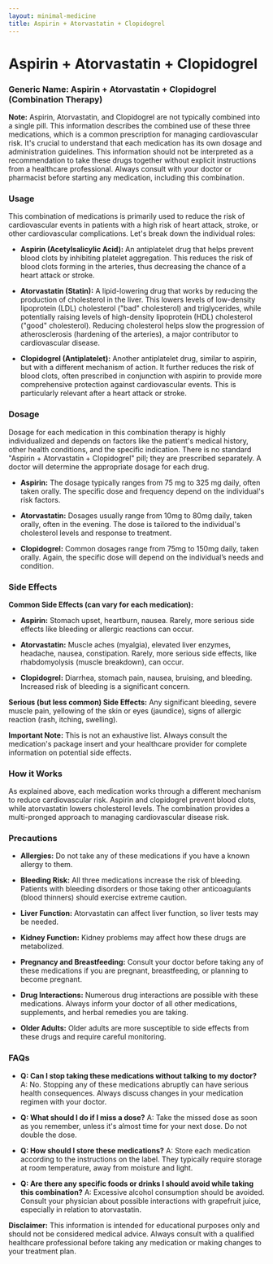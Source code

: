 ```yaml
---
layout: minimal-medicine
title: Aspirin + Atorvastatin + Clopidogrel
---
```


# Aspirin + Atorvastatin + Clopidogrel
### Generic Name: Aspirin + Atorvastatin + Clopidogrel (Combination Therapy)


**Note:**  Aspirin, Atorvastatin, and Clopidogrel are not typically combined into a single pill.  This information describes the combined use of these three medications, which is a common prescription for managing cardiovascular risk.  It's crucial to understand that each medication has its own dosage and administration guidelines.  This information should not be interpreted as a recommendation to take these drugs together without explicit instructions from a healthcare professional.  Always consult with your doctor or pharmacist before starting any medication, including this combination.


### Usage

This combination of medications is primarily used to reduce the risk of cardiovascular events in patients with a high risk of heart attack, stroke, or other cardiovascular complications.  Let's break down the individual roles:

* **Aspirin (Acetylsalicylic Acid):** An antiplatelet drug that helps prevent blood clots by inhibiting platelet aggregation.  This reduces the risk of blood clots forming in the arteries, thus decreasing the chance of a heart attack or stroke.

* **Atorvastatin (Statin):** A lipid-lowering drug that works by reducing the production of cholesterol in the liver. This lowers levels of low-density lipoprotein (LDL) cholesterol ("bad" cholesterol) and triglycerides, while potentially raising levels of high-density lipoprotein (HDL) cholesterol ("good" cholesterol). Reducing cholesterol helps slow the progression of atherosclerosis (hardening of the arteries), a major contributor to cardiovascular disease.

* **Clopidogrel (Antiplatelet):**  Another antiplatelet drug, similar to aspirin, but with a different mechanism of action. It further reduces the risk of blood clots, often prescribed in conjunction with aspirin to provide more comprehensive protection against cardiovascular events.  This is particularly relevant after a heart attack or stroke.


### Dosage

Dosage for each medication in this combination therapy is highly individualized and depends on factors like the patient's medical history, other health conditions, and the specific indication. There is no standard "Aspirin + Atorvastatin + Clopidogrel" pill; they are prescribed separately.  A doctor will determine the appropriate dosage for each drug.

* **Aspirin:**  The dosage typically ranges from 75 mg to 325 mg daily, often taken orally.  The specific dose and frequency depend on the individual's risk factors.

* **Atorvastatin:** Dosages usually range from 10mg to 80mg daily, taken orally, often in the evening.  The dose is tailored to the individual's cholesterol levels and response to treatment.

* **Clopidogrel:**  Common dosages range from 75mg to 150mg daily, taken orally.   Again, the specific dose will depend on the individual’s needs and condition.


### Side Effects

**Common Side Effects (can vary for each medication):**

* **Aspirin:**  Stomach upset, heartburn, nausea.  Rarely, more serious side effects like bleeding or allergic reactions can occur.

* **Atorvastatin:** Muscle aches (myalgia), elevated liver enzymes, headache, nausea, constipation.  Rarely, more serious side effects, like rhabdomyolysis (muscle breakdown), can occur.

* **Clopidogrel:**  Diarrhea, stomach pain, nausea, bruising, and bleeding.  Increased risk of bleeding is a significant concern.

**Serious (but less common) Side Effects:**  Any significant bleeding, severe muscle pain, yellowing of the skin or eyes (jaundice), signs of allergic reaction (rash, itching, swelling).


**Important Note:**  This is not an exhaustive list. Always consult the medication's package insert and your healthcare provider for complete information on potential side effects.



### How it Works

As explained above, each medication works through a different mechanism to reduce cardiovascular risk. Aspirin and clopidogrel prevent blood clots, while atorvastatin lowers cholesterol levels.  The combination provides a multi-pronged approach to managing cardiovascular disease risk.


### Precautions

* **Allergies:** Do not take any of these medications if you have a known allergy to them.

* **Bleeding Risk:** All three medications increase the risk of bleeding.  Patients with bleeding disorders or those taking other anticoagulants (blood thinners) should exercise extreme caution.

* **Liver Function:** Atorvastatin can affect liver function, so liver tests may be needed.

* **Kidney Function:**  Kidney problems may affect how these drugs are metabolized.

* **Pregnancy and Breastfeeding:** Consult your doctor before taking any of these medications if you are pregnant, breastfeeding, or planning to become pregnant.

* **Drug Interactions:**  Numerous drug interactions are possible with these medications. Always inform your doctor of all other medications, supplements, and herbal remedies you are taking.

* **Older Adults:**  Older adults are more susceptible to side effects from these drugs and require careful monitoring.


### FAQs

* **Q: Can I stop taking these medications without talking to my doctor?**  A: No.  Stopping any of these medications abruptly can have serious health consequences. Always discuss changes in your medication regimen with your doctor.

* **Q: What should I do if I miss a dose?** A:  Take the missed dose as soon as you remember, unless it's almost time for your next dose. Do not double the dose.

* **Q: How should I store these medications?** A: Store each medication according to the instructions on the label.  They typically require storage at room temperature, away from moisture and light.

* **Q: Are there any specific foods or drinks I should avoid while taking this combination?** A:   Excessive alcohol consumption should be avoided.  Consult your physician about possible interactions with grapefruit juice, especially in relation to atorvastatin.


**Disclaimer:** This information is intended for educational purposes only and should not be considered medical advice.  Always consult with a qualified healthcare professional before taking any medication or making changes to your treatment plan.
